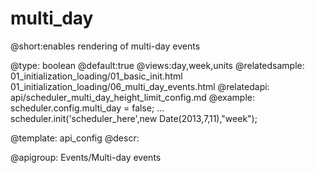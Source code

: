 multi_day
=============

@short:enables rendering of multi-day events


@type: boolean
@default:true
@views:day,week,units
@relatedsample:
	01_initialization_loading/01_basic_init.html
    01_initialization_loading/06_multi_day_events.html
@relatedapi:
	api/scheduler_multi_day_height_limit_config.md
@example:
scheduler.config.multi_day = false;
...		
scheduler.init('scheduler_here',new Date(2013,7,11),"week");

@template:	api_config
@descr:

@apigroup: Events/Multi-day events